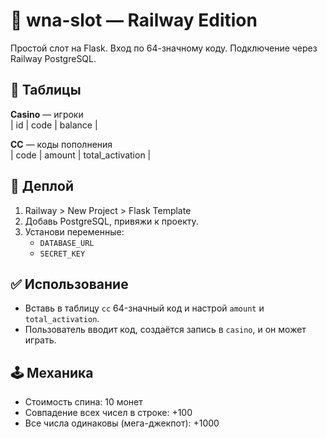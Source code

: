 # 🎰 wna-slot — Railway Edition

Простой слот на Flask. Вход по 64-значному коду. Подключение через Railway PostgreSQL.

## 🔐 Таблицы

**Casino** — игроки  
| id | code | balance |

**CC** — коды пополнения  
| code | amount | total_activation |

## 🚀 Деплой

1. Railway > New Project > Flask Template
2. Добавь PostgreSQL, привяжи к проекту.
3. Установи переменные:
   - `DATABASE_URL`
   - `SECRET_KEY`

## ✅ Использование

- Вставь в таблицу `cc` 64-значный код и настрой `amount` и `total_activation`.
- Пользователь вводит код, создаётся запись в `casino`, и он может играть.

## 🕹 Механика

- Стоимость спина: 10 монет
- Совпадение всех чисел в строке: +100
- Все числа одинаковы (мега-джекпот): +1000
